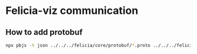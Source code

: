 # Felicia-viz communication

## How to add protobuf

```bash
npx pbjs -t json ../../../felicia/core/protobuf/*.proto ../../../felicia/drivers/**/*.proto ../../../felicia/map/**/*.proto ../../../felicia/slam/**/*.proto > src/proto_bundle/felicia_proto_bundle.json
```